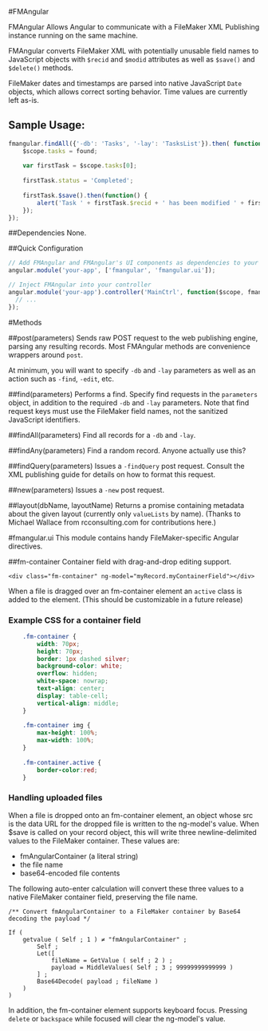 #FMAngular

FMAngular Allows Angular to communicate with a FileMaker XML Publishing instance running on the same machine.

FMAngular converts FileMaker XML with potentially unusable field names to JavaScript objects with `$recid` and `$modid` attributes as well as `$save()` and `$delete()` methods.

FileMaker dates and timestamps are parsed into native JavaScript `Date` objects, which allows correct sorting behavior. Time values are currently left as-is.
 
## Sample Usage:

````javascript
fmangular.findAll({'-db': 'Tasks', '-lay': 'TasksList'}).then( function (found) {
	$scope.tasks = found;
	
	var firstTask = $scope.tasks[0];
	
	firstTask.status = 'Completed';
	
	firstTask.$save().then(function() {
		alert('Task ' + firstTask.$recid + ' has been modified ' + firstTask.$modid + ' times')
	});
});
````
	
	
##Dependencies
None.

##Quick Configuration

````javascript
// Add FMAngular and FMAngular's UI components as dependencies to your app
angular.module('your-app', ['fmangular', 'fmangular.ui']);

// Inject FMAngular into your controller
angular.module('your-app').controller('MainCtrl', function($scope, fmangular) {
  // ...
});
````


	
#Methods

##post(parameters)
Sends raw POST request to the web publishing engine, parsing any resulting records. Most FMAngular methods are convenience wrappers around `post`.

At minimum, you will want to specify `-db` and `-lay` parameters as well as an action such as `-find`, `-edit`, etc. 

##find(parameters)
Performs a find. Specify find requests in the `parameters` object, in addition to the required `-db` and `-lay` parameters. Note that find request keys must use the FileMaker field names, not the sanitized JavaScript identifiers.

##findAll(parameters)
Find all records for a `-db` and `-lay`.

##findAny(parameters)
Find a random record. Anyone actually use this?

##findQuery(parameters)
Issues a `-findQuery` post request. Consult the XML publishing guide for details on how to format this request.

##new(parameters)
Issues a `-new` post request.

##layout(dbName, layoutName)
Returns a promise containing metadata about the given layout (currently only `valueLists` by name). (Thanks to Michael Wallace from rcconsulting.com for contributions here.)

#fmangular.ui
This module contains handy FileMaker-specific Angular directives.

##fm-container
Container field with drag-and-drop editing support.

    <div class="fm-container" ng-model="myRecord.myContainerField"></div>

When a file is dragged over an fm-container element an `active` class is added to the element. (This should be customizable in a future release)

### Example CSS for a container field
	
````css
	.fm-container {
		width: 70px;
		height: 70px;
		border: 1px dashed silver;
		background-color: white;
		overflow: hidden;
		white-space: nowrap;
		text-align: center;
		display: table-cell;
		vertical-align: middle;
	}
	
	.fm-container img {
		max-height: 100%;
		max-width: 100%;
	}
	
	.fm-container.active {
		border-color:red;
	}
````
	
### Handling uploaded files
When a file is dropped onto an fm-container element, an object whose src is the data URL for the dropped file is written to the ng-model's value. When $save is called on your record object, this will write three newline-delimited values to the FileMaker container. These values are:

* fmAngularContainer (a literal string)
* the file name
* base64-encoded file contents

The following auto-enter calculation will convert these three values to a native FileMaker container field, preserving the file name. 

	/** Convert fmAngularContainer to a FileMaker container by Base64 decoding the payload */
	
	If ( 
		getvalue ( Self ; 1 ) ≠ "fmAngularContainer" ; 
			Self ;
			Let([
				fileName = GetValue ( self ; 2 ) ;
				payload = MiddleValues( Self ; 3 ; 99999999999999 )
			] ;
			Base64Decode( payload ; fileName )
		)
	)
	
In addition, the fm-container element supports keyboard focus. Pressing `delete` or `backspace` while focused will clear the ng-model's value.


